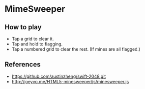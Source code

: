 # MimeSweeper

## How to play

- Tap a grid to clear it.
- Tap and hold to flagging.
- Tap a numbered grid to clear the rest. (If mines are all flagged.)

## References

- https://github.com/austinzheng/swift-2048.git
- http://joeyvo.me/HTML5-minesweeper/js/minesweeper.js
